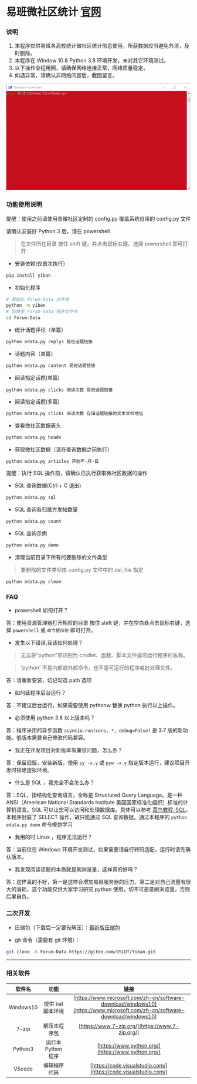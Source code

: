 # 易班微社区统计 [官网](https://gitee.com/OSLUT/Yiban)

### 说明

1. 本程序仅供易班各高校统计微社区统计信息使用，所获数据应当避免外泄，及时删除。
1. 本程序在 Window 10 & Python 3.8 环境开发，未对其它环境测试。
1. 以下操作全程用网，请确保网络连接正常，网络质量稳定。
1. 如遇异常，请确认非网络问题后，截图留言。

![run first](./run_first.gif)

### 功能使用说明

提醒：使用之前请使用贵微社区定制的 config.py 覆盖系统自带的 config.py 文件

请确认安装好 Python 3 后，请在 powershell 
> 在文件所在目录 按住 shift 键，并点击鼠标右键，选择 powershell 即可打开

- 安装依赖(仅首次执行）

```sh
pip install yiban
```

- 初始化程序

```sh
# 初始化 Forum-Data 文件夹
python -m yiban
# 切换至 Forum-Data 程序文件夹
cd Forum-Data
```

- 统计话题评论（单篇）

```sh
python edata.py replys 易班话题链接
```

- 话题内容（单篇）

```sh
python edata.py content 易班话题链接
```

- 阅读指定话题(单篇)

```
python edata.py clicks 阅读次数 易班话题链接
```

- 阅读指定话题(多篇)

```sh
python edata.py clicks 阅读次数 存储话题链接的文本文档地址
```

- 查看微社区数据表头

```sh
python edata.py heads
```

- 获取微社区数据（请在查询数据之前执行）

```sh
python edata.py articles 开始年-月-日
```

提醒：执行 SQL 操作前，请确认已执行获取微社区数据的操作

- SQL 查询数据(Ctrl + C 退出)

```sh
python edata.py sql
```

- SQL 查询各归属方发帖数量

```sh
python edata.py count
```

- SQL 查询示例

```sh
python edata.py demo
```

- 清理当前目录下所有的要删除的文件类型
> 要删除的文件类型由 config.py 文件中的 del_file 指定

```sh
python edata.py clean
```

### FAQ

- powershell 如何打开？

答：使用资源管理器打开相应的目录 按住 shift 键，并在空白处点击鼠标右键，选择 `powershell` 或 `命令提示符` 即可打开。

- 发生以下错误,我该如何处理？

> 无法将“python”项识别为 cmdlet、函数、脚本文件或可运行程序的名称。

> 'python' 不是内部或外部命令，也不是可运行的程序或批处理文件。

答：请重新安装，切记勾选 path 选项

- 如何此程序后台运行？

答：不建议后台运行，如果需要使用 pythonw 替换 python 执行以上操作。

- 必须使用 python 3.8 以上版本吗？

答：程序采用的异步函数 `asyncio.run(coro, *, debug=False)` 是 3.7 版的新功能。低版本需要自己修改代码兼容。

- 我正在开发项目对新版本有兼容问题，怎么办？

答：保留旧版，安装新版，使用 `py -x.y` 或 `pyw -x.y` 指定版本运行，建议项目开发时搭建虚拟环境。

- 什么是 SQL ，我完全不会怎么办？

答：SQL，指结构化查询语言，全称是 Structured Query Language。是一种 ANSI（American National Standards Institute 美国国家标准化组织）标准的计算机语言。SQL 可以让您可以访问和处理数据库。具体可以参考 [菜鸟教程-SQL](https://www.runoob.com/sql/sql-tutorial.html)。
本程序封装了 SELECT 操作，故只能通过 SQL 查询数据。通过本程序的 `python edata.py demo` 命令模仿学习

- 我用的时 Linux ，程序无法运行？

答：当前仅在 Windows 环境开发测试，如果需要请自行转码适配，运行时请先确认版本。

- 我发现阅读话题的本质就是刷浏览量，这样真的好吗？

答：这样真的不好，第一是这样会增加易班服务器的压力，第二是对自己流量有很大的消耗，这个功能仅供大家学习研究 python 使用，切不可恶意刷浏览量，否则后果自负。

### 二次开发

- 压缩包（下载后一定要先解压）：[最新版压缩包](https://github.com/DukeBode/Yiban/archive/Forum-Data.zip)

- git 命令（需要有 git 环境）：

```sh
git clone -b Forum-Data https://gitee.com/OSLUT/Yiban.git
```

---

### 相关软件
| 软件名 | 功能 | 链接 |
| :---: | :---: | :---: |
| Windows10 | 提供 bat 脚本环境 | [https://www.microsoft.com/zh-cn/software-download/windows10](https://www.microsoft.com/zh-cn/software-download/windows10) |
| 7-zip | 解压本程序包 | [https://www.7-zip.org/](https://www.7-zip.org/) |
| Python3 | 运行本 Python 程序 | [https://www.python.org/](https://www.python.org/) |
| VScode | 编辑程序代码 | [https://code.visualstudio.com/](https://code.visualstudio.com/) |
